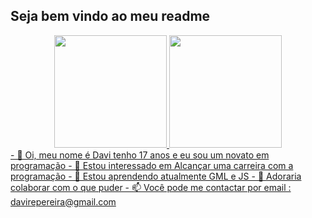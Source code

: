 ## Seja bem vindo ao meu readme
<div align="center">
  <a href="https://github.com/Envil6">
  <img height="180em" src="https://github-readme-stats.vercel.app/api?username=rafaballerini&show_icons=true&theme=dracula&include_all_commits=true&count_private=true"/>
  <img height="180em" src="https://github-readme-stats.vercel.app/api/top-langs/?username=rafaballerini&layout=compact&langs_count=7&theme=dracula"/>
</div>
- 👋 Oi, meu nome é Davi tenho 17 anos e eu sou um novato em programação
- 👀 Estou interessado em Alcançar uma carreira com a programação
- 🌱 Estou aprendendo atualmente GML e JS
- 💞️ Adoraria colaborar com o que puder
- 📫 Você pode me contactar por email : davirepereira@gmail.com

<!---
Envil6/Envil6 is a ✨ special ✨ repository because its `README.md` (this file) appears on your GitHub profile.
You can click the Preview link to take a look at your changes.
--->
